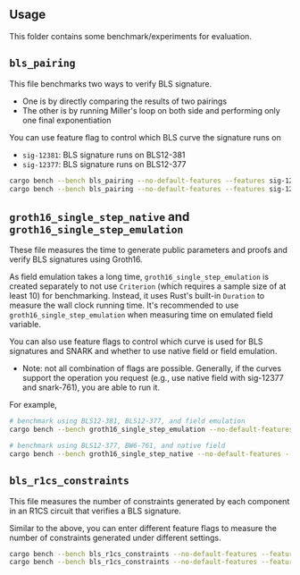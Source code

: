 ## Usage

This folder contains some benchmark/experiments for evaluation.

## `bls_pairing`

This file benchmarks two ways to verify BLS signature.
- One is by directly comparing the results of two pairings
- The other is by running Miller's loop on both side and performing only one final exponentiation

You can use feature flag to control which BLS curve the signature runs on
- `sig-12381`: BLS signature runs on BLS12-381
- `sig-12377`: BLS signature runs on BLS12-377

```sh
cargo bench --bench bls_pairing --no-default-features --features sig-12381
cargo bench --bench bls_pairing --no-default-features --features sig-12377
```

## `groth16_single_step_native` and `groth16_single_step_emulation`

These file measures the time to generate public parameters and proofs and verify BLS signatures using Groth16.

As field emulation takes a long time, `groth16_single_step_emulation` is created separately to not use `Criterion` (which requires a sample size of at least 10) for benchmarking. Instead, it uses Rust's built-in `Duration` to measure the wall clock running time. It's recommended to use `groth16_single_step_emulation` when measuring time on emulated field variable.

You can also use feature flags to control which curve is used for BLS signatures and SNARK and whether to use native field or field emulation.
- Note: not all combination of flags are possible. Generally, if the curves support the operation you request (e.g., use native field with sig-12377 and snark-761), you are able to run it.

For example,

```sh
# benchmark using BLS12-381, BLS12-377, and field emulation
cargo bench --bench groth16_single_step_emulation --no-default-features --features "sig-12381 snark-12377 emulated-field"

# benchmark using BLS12-377, BW6-761, and native field
cargo bench --bench groth16_single_step_native --no-default-features --features "sig-12377 snark-761"
```

## `bls_r1cs_constraints`

This file measures the number of constraints generated by each component in an R1CS circuit that verifies a BLS signature.

Similar to the above, you can enter different feature flags to measure the number of constraints generated under different settings.

```sh
cargo bench --bench bls_r1cs_constraints --no-default-features --features "sig-12381 snark-12377 emulated-field"
cargo bench --bench bls_r1cs_constraints --no-default-features --features "sig-12377 snark-761"
```